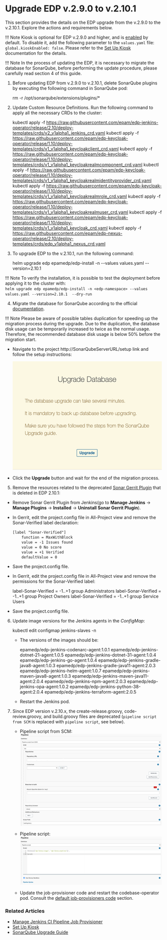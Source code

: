 # Upgrade EDP v.2.9.0 to v.2.10.1

This section provides the details on the EDP upgrade from the v.2.9.0 to the v.2.10.1. Explore the actions and requirements below.

!!! Note
    Kiosk is optional for EDP v.2.9.0 and higher, and is [enabled](https://github.com/epam/edp-install/blob/release/2.10/deploy-templates/values.yaml#L34) by default. To disable it, add the following parameter to the `values.yaml` file: `global.kioskEnabled: false`. Please refer to the [Set Up Kiosk](install-kiosk.md) documentation for the details.

!!! Note
    In the process of updating the EDP, it is necessary to migrate the database for SonarQube, before performing the update procedure, please carefully read section 4 of this guide.

1. Before updating EDP from v.2.9.0 to v.2.10.1, delete SonarQube plugins by executing the following command in SonarQube pod:

      rm -r /opt/sonarqube/extensions/plugins/*

2. Update Custom Resource Definitions. Run the following command to apply all the necessary CRDs to the cluster:

      kubectl apply -f https://raw.githubusercontent.com/epam/edp-jenkins-operator/release/2.10/deploy-templates/crds/v2_v1alpha1_jenkins_crd.yaml
      kubectl apply -f https://raw.githubusercontent.com/epam/edp-keycloak-operator/release/1.10/deploy-templates/crds/v1_v1alpha1_keycloakclient_crd.yaml
      kubectl apply -f https://raw.githubusercontent.com/epam/edp-keycloak-operator/release/1.10/deploy-templates/crds/v1_v1alpha1_keycloakrealmcomponent_crd.yaml
      kubectl apply -f https://raw.githubusercontent.com/epam/edp-keycloak-operator/release/1.10/deploy-templates/crds/v1_v1alpha1_keycloakrealmidentityprovider_crd.yaml
      kubectl apply -f https://raw.githubusercontent.com/epam/edp-keycloak-operator/release/1.10/deploy-templates/crds/v1_v1alpha1_keycloakrealmrole_crd.yaml
      kubectl apply -f https://raw.githubusercontent.com/epam/edp-keycloak-operator/release/1.10/deploy-templates/crds/v1_v1alpha1_keycloakrealmuser_crd.yaml
      kubectl apply -f https://raw.githubusercontent.com/epam/edp-keycloak-operator/release/1.10/deploy-templates/crds/v1_v1alpha1_keycloak_crd.yaml
      kubectl apply -f https://raw.githubusercontent.com/epam/edp-nexus-operator/release/2.10/deploy-templates/crds/edp_v1alpha1_nexus_crd.yaml

3. To upgrade EDP to the v.2.10.1, run the following command:

      helm upgrade edp epamedp/edp-install -n <edp-namespace> --values values.yaml --version=2.10.1

  !!! Note
      To verify the installation, it is possible to test the deployment before applying it to the cluster with:<br>
      `helm upgrade edp epamedp/edp-install -n <edp-namespace> --values values.yaml --version=2.10.1  --dry-run`

4. Migrate the database for SonarQube according to the official [documentation](https://docs.sonarqube.org/latest/setup/upgrading/).

  !!! Note
      Please be aware of possible tables duplication for speeding up the migration process during the upgrade. Due to the duplication, the database disk usage can be temporarily increased to twice as the normal usage.
      Therefore, the recommended database disk usage is below 50% before the migration start.

  * Navigate to the project http://SonarQubeServerURL/setup link and follow the setup instructions:

    ![migrate-sonar-database](../assets/operator-guide/migrate-sonar-database.png "migrate-sonar-database")

  * Click the **Upgrade** button and wait for the end of the migration process.

5. Remove the resources related to the deprecated [Sonar Gerrit Plugin](https://plugins.jenkins.io/sonar-gerrit/) that is deleted in EDP 2.10.1:

  * Remove Sonar Gerrit Plugin from Jenkins(go to **Manage Jenkins** -> **Manage Plugins** -> **Installed** -> **Uninstall Sonar Gerrit Plugin**).
  * In Gerrit, edit the project.config file in All-Project view and remove the Sonar-Verified label declaration:

        [label "Sonar-Verified"]
            function = MaxWithBlock
            value = -1 Issues found
            value = 0 No score
            value = +1 Verified
            defaultValue = 0

   * Save the project.config file.
   * In Gerrit, edit the project.config file in All-Project view and remove the permissions for the Sonar-Verified label:

        label-Sonar-Verified = -1..+1 group Administrators
        label-Sonar-Verified = -1..+1 group Project Owners
        label-Sonar-Verified = -1..+1 group Service Users

   * Save the project.config file.

6. Update image versions for the Jenkins agents in the *ConfigMap*:

      kubectl edit configmap jenkins-slaves -n <edp-namespace>

   * The versions of the images should be:

        epamedp/edp-jenkins-codenarc-agent:1.0.1
        epamedp/edp-jenkins-dotnet-21-agent:1.0.5
        epamedp/edp-jenkins-dotnet-31-agent:1.0.4
        epamedp/edp-jenkins-go-agent:1.0.4
        epamedp/edp-jenkins-gradle-java8-agent:1.0.3
        epamedp/edp-jenkins-gradle-java11-agent:2.0.3
        epamedp/edp-jenkins-helm-agent:1.0.7
        epamedp/edp-jenkins-maven-java8-agent:1.0.3
        epamedp/edp-jenkins-maven-java11-agent:2.0.4
        epamedp/edp-jenkins-npm-agent:2.0.3
        epamedp/edp-jenkins-opa-agent:1.0.2
        epamedp/edp-jenkins-python-38-agent:2.0.4
        epamedp/edp-jenkins-terraform-agent:2.0.5

   * Restart the Jenkins pod.

7. Since EDP version v.2.10.x, the create-release.groovy, code-review.groovy, and build.groovy files are deprecated (`pipeline script from SCM` is replaced with `pipeline script`, see below).

   * Pipeline script from SCM:
     ![pipeline-script-from-scm-example](../assets/operator-guide/pipeline-script-from-scm-example.png "pipeline-script-from-scm-example")

   * Pipeline script:
      ![pipeline-script-example](../assets/operator-guide/pipeline-script-example.png "pipeline-script-example")

   * Update the job-provisioner code and restart the codebase-operator pod. Consult the [default job-provisioners code](manage-jenkins-ci-job-provision.md) section.

### Related Articles

* [Manage Jenkins CI Pipeline Job Provisioner](manage-jenkins-ci-job-provision.md)
* [Set Up Kiosk](install-kiosk.md)
* [SonarQube Upgrade Guide](https://docs.sonarqube.org/latest/setup/upgrading/)
